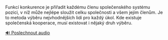 
Funkcí konkurence je přiřadit každému členu společenského systému pozici, v níž může nejlépe sloužit celku společnosti a všem jejím členům. Je to metoda výběru nejvhodnějších lidí pro každý úkol. Kde existuje společenská kooperace, musí existovat i nějaký druh výběru.

[🔊 Poslechnout audio](/data/7-paragraphs/audio/chapter_30/para_003-Funkc-konkurence-je-piadit-kadmu-lenu-spole.mp3)
